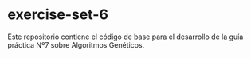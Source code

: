 # exercise-set-6

Este repositorio contiene el código de base para el desarrollo de la guía práctica Nº7 sobre Algoritmos Genéticos.
